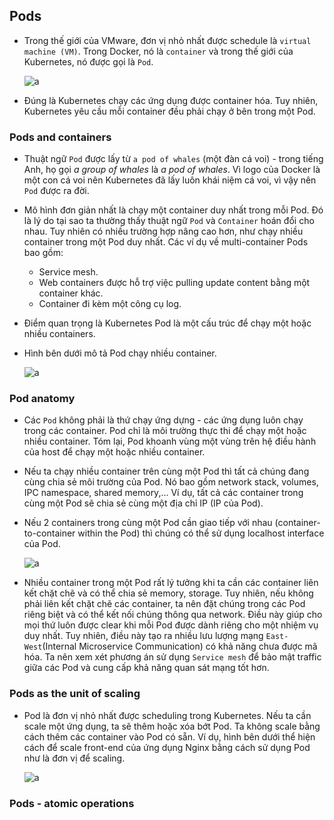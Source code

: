 ## Pods

- Trong thế giới của VMware, đơn vị nhỏ nhất được schedule là `virtual machine (VM)`. Trong Docker, nó là `container` và trong thế giới của Kubernetes, nó được gọi là `Pod`.

    ![a](https://imgur.com/qDm1LS9.png)

- Đúng là Kubernetes chạy các ứng dụng được container hóa. Tuy nhiên, Kubernetes yêu cầu mỗi container đều phải chạy ở bên trong một Pod.

### Pods and containers

- Thuật ngữ `Pod` được lấy từ `a pod of whales` (một đàn cá voi) - trong tiếng Anh, họ gọi *a group of whales* là *a pod of whales*. Vì logo của Docker là một con cá voi nên Kubernetes đã lấy luôn khái niệm cá voi, vì vậy nên `Pod` được ra đời.
- Mô hình đơn giản nhất là chạy một container duy nhất trong mỗi Pod. Đó là lý do tại sao ta thường thấy thuật ngữ `Pod` và `Container` hoán đổi cho nhau. Tuy nhiên có nhiều trường hợp nâng cao hơn, như chạy nhiều container trong một Pod duy nhất. Các ví dụ về multi-container Pods bao gồm:
    - Service mesh.
    - Web containers được hỗ trợ việc pulling update content bằng một container khác.
    - Container đi kèm một công cụ log.

- Điểm quan trọng là Kubernetes Pod là một cấu trúc để chạy một hoặc nhiều containers.
- Hình bên dưới mô tả Pod chạy nhiều container.

    ![a](https://imgur.com/PkeMHTz.png)

### Pod anatomy

- Các `Pod` không phải là thứ chạy ứng dựng - các ứng dụng luôn chạy trong các container. Pod chỉ là môi trường thực thi để chạy một hoặc nhiều container. Tóm lại, Pod khoanh vùng một vùng trên hệ điều hành của host để chạy một hoặc nhiều container.
- Nếu ta chạy nhiều container trên cùng một Pod thì tất cả chúng đang cùng chia sẻ môi trường của Pod. Nó bao gồm network stack, volumes, IPC namespace, shared memory,... Ví dụ, tất cả các container trong cùng một Pod sẽ chia sẻ cùng một địa chỉ IP (IP của Pod).
- Nếu 2 containers trong cùng một Pod cần giao tiếp với nhau (container-to-container within the Pod) thì chúng có thể sử dụng localhost interface của Pod.

    ![a](https://imgur.com/ftyEF84.png)

- Nhiều container trong một Pod rất lý tưởng khi ta cần các container liên kết chặt chẽ và có thể chia sẻ memory, storage. Tuy nhiên, nếu không phải liên kết chặt chẽ các container, ta nên đặt chúng trong các Pod riêng biệt và có thể kết nối chúng thông qua network. Điều này giúp cho mọi thứ luôn được clear khi mỗi Pod được dành riêng cho một nhiệm vụ duy nhất. Tuy nhiên, điều này tạo ra nhiều lưu lượng mạng `East-West`(Internal Microservice Communication) có khả năng chưa được mã hóa. Ta nên xem xét phương án sử dụng `Service mesh` để bảo mật traffic giữa các Pod và cung cấp khả năng quan sát mạng tốt hơn.

### Pods as the unit of scaling

- Pod là đơn vị nhỏ nhất được scheduling trong Kubernetes. Nếu ta cần scale một ứng dụng, ta sẽ thêm hoặc xóa bớt Pod. Ta không scale bằng cách thêm các container vào Pod có sẵn. Ví dụ, hình bên dưới thể hiện cách để scale front-end của ứng dụng Nginx bằng cách sử dụng Pod như là đơn vị để scaling.

    ![a](https://imgur.com/DperdCt.png)

### Pods - atomic operations

